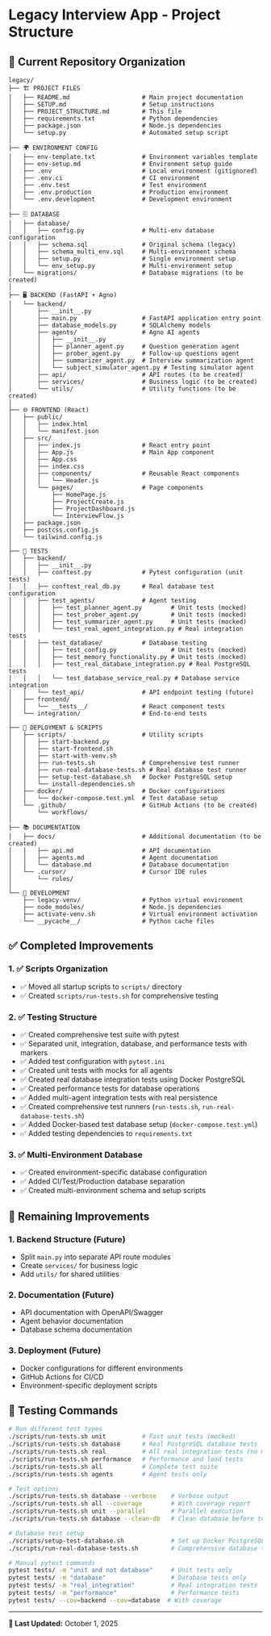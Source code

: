 # Legacy Interview App - Project Structure

## 📁 Current Repository Organization

```
legacy/
├── 🏗️ PROJECT FILES
│   ├── README.md                    # Main project documentation
│   ├── SETUP.md                     # Setup instructions
│   ├── PROJECT_STRUCTURE.md         # This file
│   ├── requirements.txt             # Python dependencies
│   ├── package.json                 # Node.js dependencies
│   └── setup.py                     # Automated setup script
│
├── 🌍 ENVIRONMENT CONFIG
│   ├── env-template.txt             # Environment variables template
│   ├── env-setup.md                 # Environment setup guide
│   ├── .env                         # Local environment (gitignored)
│   ├── .env.ci                      # CI environment
│   ├── .env.test                    # Test environment
│   ├── .env.production              # Production environment
│   └── .env.development             # Development environment
│
├── 🗄️ DATABASE
│   ├── database/
│   │   ├── config.py                # Multi-env database configuration
│   │   ├── schema.sql               # Original schema (legacy)
│   │   ├── schema_multi_env.sql     # Multi-environment schema
│   │   ├── setup.py                 # Single environment setup
│   │   └── env_setup.py             # Multi-environment setup
│   └── migrations/                  # Database migrations (to be created)
│
├── 🖥️ BACKEND (FastAPI + Agno)
│   └── backend/
│       ├── __init__.py
│       ├── main.py                  # FastAPI application entry point
│       ├── database_models.py       # SQLAlchemy models
│       ├── agents/                  # Agno AI agents
│       │   ├── __init__.py
│       │   ├── planner_agent.py     # Question generation agent
│       │   ├── prober_agent.py      # Follow-up questions agent
│       │   ├── summarizer_agent.py  # Interview summarization agent
│       │   └── subject_simulator_agent.py # Testing simulator agent
│       ├── api/                     # API routes (to be created)
│       ├── services/                # Business logic (to be created)
│       └── utils/                   # Utility functions (to be created)
│
├── 🌐 FRONTEND (React)
│   ├── public/
│   │   ├── index.html
│   │   └── manifest.json
│   ├── src/
│   │   ├── index.js                 # React entry point
│   │   ├── App.js                   # Main App component
│   │   ├── App.css
│   │   ├── index.css
│   │   ├── components/              # Reusable React components
│   │   │   └── Header.js
│   │   └── pages/                   # Page components
│   │       ├── HomePage.js
│   │       ├── ProjectCreate.js
│   │       ├── ProjectDashboard.js
│   │       └── InterviewFlow.js
│   ├── package.json
│   ├── postcss.config.js
│   └── tailwind.config.js
│
├── 🧪 TESTS
│   ├── backend/
│   │   ├── __init__.py
│   │   ├── conftest.py              # Pytest configuration (unit tests)
│   │   ├── conftest_real_db.py      # Real database test configuration
│   │   ├── test_agents/             # Agent testing
│   │   │   ├── test_planner_agent.py        # Unit tests (mocked)
│   │   │   ├── test_prober_agent.py         # Unit tests (mocked)
│   │   │   ├── test_summarizer_agent.py     # Unit tests (mocked)
│   │   │   └── test_real_agent_integration.py # Real integration tests
│   │   ├── test_database/           # Database testing
│   │   │   ├── test_config.py               # Unit tests (mocked)
│   │   │   ├── test_memory_functionality.py # Unit tests (mocked)
│   │   │   ├── test_real_database_integration.py # Real PostgreSQL tests
│   │   │   └── test_database_service_real.py # Database service integration
│   │   └── test_api/                # API endpoint testing (future)
│   ├── frontend/
│   │   └── __tests__/               # React component tests
│   └── integration/                 # End-to-end tests
│
├── 🚀 DEPLOYMENT & SCRIPTS
│   ├── scripts/                     # Utility scripts
│   │   ├── start-backend.py
│   │   ├── start-frontend.sh
│   │   ├── start-with-venv.sh
│   │   ├── run-tests.sh             # Comprehensive test runner
│   │   ├── run-real-database-tests.sh # Real database test runner
│   │   ├── setup-test-database.sh   # Docker PostgreSQL setup
│   │   └── install-dependencies.sh
│   ├── docker/                      # Docker configurations
│   │   └── docker-compose.test.yml  # Test database setup
│   └── .github/                     # GitHub Actions (to be created)
│       └── workflows/
│
├── 📚 DOCUMENTATION
│   ├── docs/                        # Additional documentation (to be created)
│   │   ├── api.md                   # API documentation
│   │   ├── agents.md                # Agent documentation
│   │   └── database.md              # Database documentation
│   └── .cursor/                     # Cursor IDE rules
│       └── rules/
│
└── 🔧 DEVELOPMENT
    ├── legacy-venv/                 # Python virtual environment
    ├── node_modules/                # Node.js dependencies
    ├── activate-venv.sh             # Virtual environment activation
    └── __pycache__/                 # Python cache files
```

## ✅ **Completed Improvements**

### 1. **✅ Scripts Organization**
- ✅ Moved all startup scripts to `scripts/` directory
- ✅ Created `scripts/run-tests.sh` for comprehensive testing

### 2. **✅ Testing Structure**
- ✅ Created comprehensive test suite with pytest
- ✅ Separated unit, integration, database, and performance tests with markers
- ✅ Added test configuration with `pytest.ini`
- ✅ Created unit tests with mocks for all agents
- ✅ Created real database integration tests using Docker PostgreSQL
- ✅ Created performance tests for database operations
- ✅ Added multi-agent integration tests with real persistence
- ✅ Created comprehensive test runners (`run-tests.sh`, `run-real-database-tests.sh`)
- ✅ Added Docker-based test database setup (`docker-compose.test.yml`)
- ✅ Added testing dependencies to `requirements.txt`

### 3. **✅ Multi-Environment Database**
- ✅ Created environment-specific database configuration
- ✅ Added CI/Test/Production database separation
- ✅ Created multi-environment schema and setup scripts

## 🎯 **Remaining Improvements**

### 1. **Backend Structure** (Future)
- Split `main.py` into separate API route modules  
- Create `services/` for business logic
- Add `utils/` for shared utilities

### 2. **Documentation** (Future)
- API documentation with OpenAPI/Swagger
- Agent behavior documentation  
- Database schema documentation

### 3. **Deployment** (Future)
- Docker configurations for different environments
- GitHub Actions for CI/CD
- Environment-specific deployment scripts

## 🧪 **Testing Commands**

```bash
# Run different test types
./scripts/run-tests.sh unit          # Fast unit tests (mocked)
./scripts/run-tests.sh database      # Real PostgreSQL database tests
./scripts/run-tests.sh real          # All real integration tests (no mocks)
./scripts/run-tests.sh performance   # Performance and load tests
./scripts/run-tests.sh all           # Complete test suite
./scripts/run-tests.sh agents        # Agent tests only

# Test options
./scripts/run-tests.sh database --verbose    # Verbose output
./scripts/run-tests.sh all --coverage        # With coverage report
./scripts/run-tests.sh unit --parallel       # Parallel execution
./scripts/run-tests.sh database --clean-db   # Clean database before tests

# Database test setup
./scripts/setup-test-database.sh             # Set up Docker PostgreSQL
./scripts/run-real-database-tests.sh         # Comprehensive database tests

# Manual pytest commands
pytest tests/ -m "unit and not database"     # Unit tests only
pytest tests/ -m "database"                  # Database tests only
pytest tests/ -m "real_integration"          # Real integration tests
pytest tests/ -m "performance"               # Performance tests
pytest tests/ --cov=backend --cov=database  # With coverage
```

---
**📅 Last Updated:** October 1, 2025
